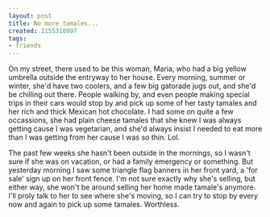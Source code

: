 ```yaml
---
layout: post
title: No more tamales...
created: 1155310997
tags:
- friends
---
```

On my street, there used to be this woman, Maria, who had a big yellow umbrella outside the entryway to her house. Every morning, summer or winter, she'd have two coolers, and a few big gatorade jugs out, and she'd be chilling out there. People walking by, and even people making special trips in their cars would stop by and pick up some of her tasty tamales and her rich and thick Mexican hot chocolate. I had some on quite a few occassions, she had plain cheese tamales that she knew I was always getting cause I was vegetarian, and she'd always insist I needed to eat more than I was getting from her cause I was so thin. Lol.

The past few weeks she hasn't been outside in the mornings, so I wasn't sure if she was on vacation, or had a family emergency or something. But yesterday morning I saw some triangle flag banners in her front yard, a 'for sale' sign up on her front fence. I'm not sure exactly why she's selling, but either way, she won't be around selling her home made tamale's anymore. I'll proly talk to her to see where she's moving, so I can try to stop by every now and again to pick up some tamales. Worthless.

